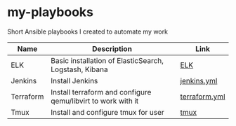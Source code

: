 # my-playbooks
Short Ansible playbooks I created to automate my work


| Name | Description | Link |
| ------ | ------ | ------ | 
| ELK | Basic installation of ElasticSearch, Logstash, Kibana | [ELK](ELK) |
| Jenkins | Install Jenkins | [jenkins.yml](jenkins/jenkins.yml) |
| Terraform | Install terraform and configure qemu/libvirt to work with it | [terraform.yml](terraform/terraform.yml)|
| Tmux | Install and configure tmux for user | [tmux](tmux) |